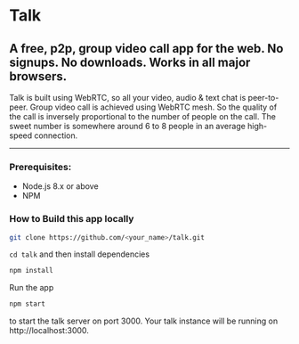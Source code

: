 # Talk

## A free, p2p, group video call app for the web. No signups. No downloads. Works in all major browsers.

Talk is built using WebRTC, so all your video, audio & text chat is peer-to-peer. Group video call is achieved using WebRTC mesh. So the quality of the call is inversely proportional to the number of people on the call. The sweet number is somewhere around 6 to 8 people in an average high-speed connection.

---

### Prerequisites:

- Node.js 8.x or above
- NPM

### How to Build this app locally


```bash
git clone https://github.com/<your_name>/talk.git
```

`cd talk` and then install dependencies

```bash
npm install
```

Run the app

```bash
npm start
```

to start the talk server on port 3000. Your talk instance will be running on http://localhost:3000.

